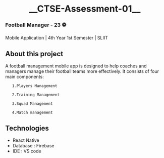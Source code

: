 <h1 align="center">__CTSE-Assessment-01__</h1>

### Football Manager - 23 ⚽
Mobile Application |  4th Year 1st Semester | SLIIT 

<h2>About this project</h2>
A football management mobile app is designed to help coaches and managers manage their football teams more effectively. It consists of four main components:

       1.Players Management

       2.Training Management

       3.Squad Management

       4.Match management

<h2>Technologies</h2>

- React Native
- Database : Firebase
- IDE : VS code
